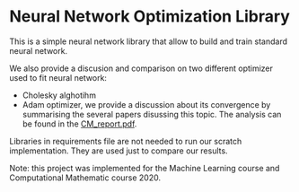 # Neural Network Optimization Library
This is a simple neural network library that allow to build and train standard neural network.

We also provide a discusion and comparison on two different optimizer used to fit neural network:
- Cholesky alghotihm
- Adam optimizer, we provide a discussion about its convergence by summarising the several papers disussing this topic.
The analysis can be found in the [CM_report.pdf](Reports/CM_report.pdf).


Libraries in requirements file are not needed to run our scratch implementation. They are used just to compare our results.

Note: this project was implemented for the Machine Learning course and Computational Mathematic course 2020.